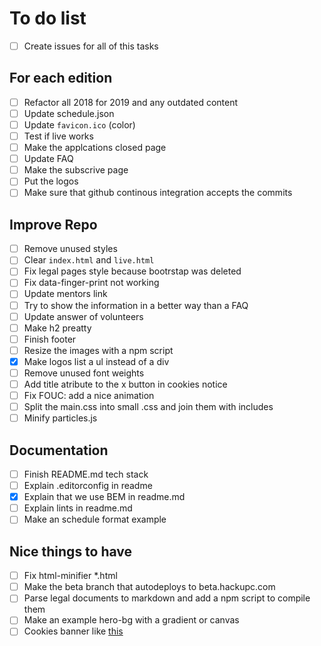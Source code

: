 # To do list

- [ ] Create issues for all of this tasks

## For each edition

- [ ] Refactor all 2018 for 2019 and any outdated content
- [ ] Update schedule.json
- [ ] Update `favicon.ico` (color)
- [ ] Test if live works
- [ ] Make the applcations closed page
- [ ] Update FAQ
- [ ] Make the subscrive page
- [ ] Put the logos
- [ ] Make sure that github continous integration accepts the commits

## Improve Repo

- [ ] Remove unused styles
- [ ] Clear `index.html` and `live.html`
- [ ] Fix legal pages style because bootrstap was deleted
- [ ] Fix data-finger-print not working
- [ ] Update mentors link
- [ ] Try to show the information in a better way than a FAQ
- [ ] Update answer of volunteers
- [ ] Make h2 preatty
- [ ] Finish footer
- [ ] Resize the images with a npm script
- [x] Make logos list a ul instead of a div
- [ ] Remove unused font weights
- [ ] Add title atribute to the x button in cookies notice
- [ ] Fix FOUC: add a nice animation
- [ ] Split the main.css into small .css and join them with includes
- [ ] Minify particles.js

## Documentation

- [ ] Finish README.md tech stack
- [ ] Explain .editorconfig in readme
- [x] Explain that we use BEM in readme.md
- [ ] Explain lints in readme.md
- [ ] Make an schedule format example

## Nice things to have

- [ ] Fix html-minifier *.html
- [ ] Make the beta branch that autodeploys to beta.hackupc.com
- [ ] Parse legal documents to markdown and add a npm script to compile them
- [ ] Make an example hero-bg with a gradient or canvas
- [ ] Cookies banner like [this](https://speckyboy.com/)
